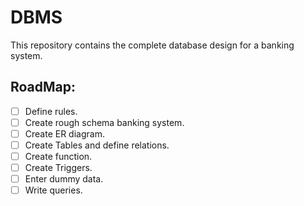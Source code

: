 # DBMS
This repository contains the complete database design for a banking system.

## RoadMap:

- [ ] Define rules.
- [ ] Create rough schema banking system.
- [ ] Create ER diagram.
- [ ] Create Tables and define relations.
- [ ] Create function.
- [ ] Create Triggers.
- [ ] Enter dummy data.
- [ ] Write queries.
